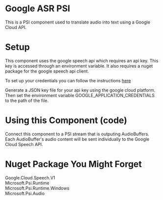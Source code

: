 ﻿# Google ASR PSI
This is a PSI component used to translate audio into text using a Google Cloud API.

# Setup
This component uses the google speech api which requires an api key. This key is accessed through an environment variable.
It also requires a nuget package for the google speech api client.

To set up your credentials you can follow the instructions [here](https://cloud.google.com/speech-to-text/docs/reference/libraries)

Generate a JSON key file for your api key using the google cloud platform. Then set the environment variable GOOGLE_APPLICATION_CREDENTIALS
to the path of the file.

# Using this Component (code)
Connect this component to a PSI stream that is outputing AudioBuffers. Each AudioBuffer's audio content will be sent
individually to the Google Cloud Speech API.

# Nuget Package You Might Forget
Google.Cloud.Speech.V1   
Microsoft.Psi.Runtime   
Microsoft.Psi.Runtime.Windows   
Microsoft.Psi.Audio   